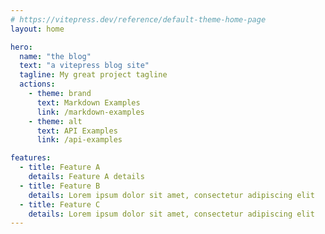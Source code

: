 ```yaml
---
# https://vitepress.dev/reference/default-theme-home-page
layout: home

hero:
  name: "the blog"
  text: "a vitepress blog site"
  tagline: My great project tagline
  actions:
    - theme: brand
      text: Markdown Examples
      link: /markdown-examples
    - theme: alt
      text: API Examples
      link: /api-examples

features:
  - title: Feature A
    details: Feature A details
  - title: Feature B
    details: Lorem ipsum dolor sit amet, consectetur adipiscing elit
  - title: Feature C
    details: Lorem ipsum dolor sit amet, consectetur adipiscing elit
---
```


